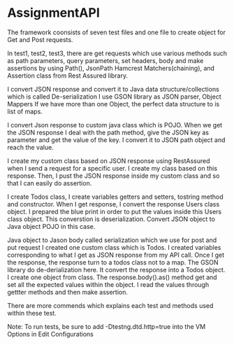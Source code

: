 # AssignmentAPI

The framework coonsists of seven test files and one file to create object for Get and Post requests.

In test1, test2, test3, there are get requests which use various methods such as path parameters, query parameters, set headers, body and make assertions by using Path(), JsonPath
Hamcrest Matchers(chaining), and Assertion class from Rest Assured library.

I convert JSON response and convert it to Java data structure/collections which is called De-serialization 
I use GSON library as JSON parser, Object Mappers
If we have more than one Object, the perfect data structure to is list of maps.

I convert Json response to custom java class which is POJO.
When we get the JSON response I deal with the path method, give the JSON key as parameter and get the value of the key.
I convert it to JSON path object and reach the value.

I create my custom class based on JSON response using RestAssured when I send a request for a specific user.
I create my class based on this response. Then, I pust the JSON response inside my custom class and so that I can easily do assertion.

I create Todos class, I create variables getters and setters, tostring method and constructor. When I get response, I convert the response Users class object.
I prepared the blue print in order to put the values inside this Users class object. This converstion is deserialization. Convert JSON object to Java object POJO in this case.

Java object to Jason body called serialization which we use for post and put request 
I created one custom class which is Todos. I created variables corresponding to what I get as JSON response from my API call.
Once I get the response, the response turn to a todos class not to a map. The GSON library do de-derialization here.
It convert the response into a Todos object. I create one object from class. The response.body().as() method get and set all the expected values within the object.
I read the values through gettter methods and then make assertion.

There are more commends which explains each test and methods used within these test.

Note: To run tests, be sure to add -Dtestng.dtd.http=true into the VM Options in Edit Configurations

